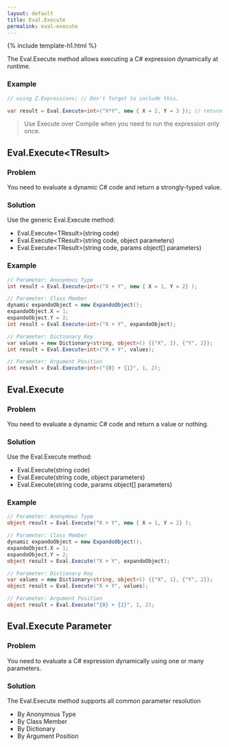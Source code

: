 ```yaml
---
layout: default
title: Eval.Execute
permalink: eval-execute
---
```


{% include template-h1.html %}

The Eval.Execute method allows executing a C# expression dynamically at runtime.

### Example
```csharp
// using Z.Expressions; // Don't forget to include this.

var result = Eval.Execute<int>("X*Y", new { X = 2, Y = 3 }); // return 6
```

> Use Execute over Compile when you need to run the expression only once.

## Eval.Execute&lt;TResult&gt;
### Problem
You need to evaluate a dynamic C# code and return a strongly-typed value.

### Solution
Use the generic Eval.Execute method:
- Eval.Execute&lt;TResult&gt;(string code)
- Eval.Execute&lt;TResult&gt;(string code, object parameters)
- Eval.Execute&lt;TResult&gt;(string code, params object[] parameters)

### Example
```csharp
// Parameter: Anonymous Type
int result = Eval.Execute<int>("X + Y", new { X = 1, Y = 2} );

// Parameter: Class Member
dynamic expandoObject = new ExpandoObject();
expandoObject.X = 1;
expandoObject.Y = 2;
int result = Eval.Execute<int>("X + Y", expandoObject);

// Parameter: Dictionary Key
var values = new Dictionary<string, object>() {{"X", 1}, {"Y", 2}};
int result = Eval.Execute<int>("X + Y", values);

// Parameter: Argument Position
int result = Eval.Execute<int>("{0} + {1}", 1, 2);
```

## Eval.Execute
### Problem
You need to evaluate a dynamic C# code and return a value or nothing.

### Solution
Use the Eval.Execute method:
- Eval.Execute(string code)
- Eval.Execute(string code, object parameters)
- Eval.Execute(string code, params object[] parameters)

### Example
```csharp
// Parameter: Anonymous Type
object result = Eval.Execute("X + Y", new { X = 1, Y = 2} );

// Parameter: Class Member
dynamic expandoObject = new ExpandoObject();
expandoObject.X = 1;
expandoObject.Y = 2;
object result = Eval.Execute("X + Y", expandoObject);

// Parameter: Dictionary Key
var values = new Dictionary<string, object>() {{"X", 1}, {"Y", 2}};
object result = Eval.Execute("X + Y", values);

// Parameter: Argument Position
object result = Eval.Execute("{0} + {1}", 1, 2);
```

## Eval.Execute Parameter
### Problem
You need to evaluate a C# expression dynamically using one or many parameters.

### Solution
The Eval.Execute method supports all common parameter resolution
- By Anonymous Type
- By Class Member
- By Dictionary
- By Argument Position
